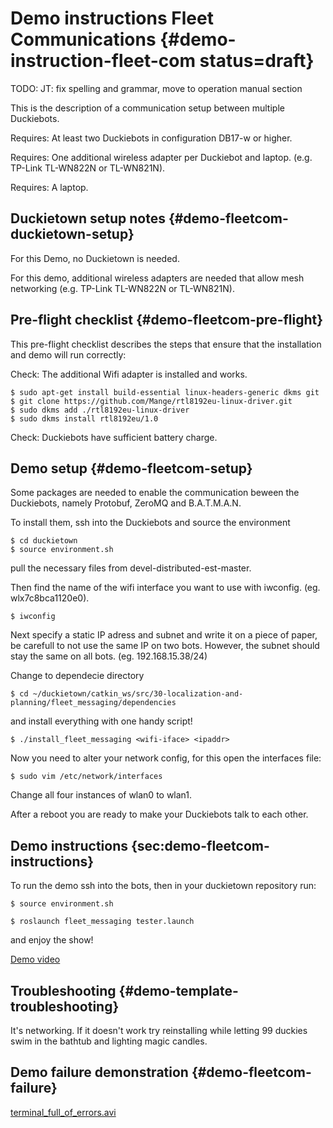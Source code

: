 # Demo instructions Fleet Communications {#demo-instruction-fleet-com status=draft}

TODO: JT: fix spelling and grammar, move to operation manual section

This is the description of a communication setup between multiple Duckiebots.

<div class='requirements' markdown="1">

Requires: At least two Duckiebots in configuration DB17-w or higher.

Requires: One additional wireless adapter per Duckiebot and laptop. (e.g. TP-Link TL-WN822N or TL-WN821N).

Requires: A laptop.

</div>

## Duckietown setup notes {#demo-fleetcom-duckietown-setup}

For this Demo, no Duckietown is needed.


For this demo, additional wireless adapters are needed that allow mesh networking (e.g. TP-Link TL-WN822N or TL-WN821N).

## Pre-flight checklist {#demo-fleetcom-pre-flight}

This pre-flight checklist describes the steps that ensure that the installation and demo will run correctly:

Check: The additional Wifi adapter is installed and works.

    $ sudo apt-get install build-essential linux-headers-generic dkms git
    $ git clone https://github.com/Mange/rtl8192eu-linux-driver.git
    $ sudo dkms add ./rtl8192eu-linux-driver
    $ sudo dkms install rtl8192eu/1.0

Check: Duckiebots have sufficient battery charge.

## Demo setup {#demo-fleetcom-setup}
Some packages are needed to enable the communication beween the Duckiebots, namely Protobuf, ZeroMQ and B.A.T.M.A.N.

To install them, ssh into the Duckiebots and source the environment

    $ cd duckietown
    $ source environment.sh

pull the necessary files from devel-distributed-est-master.

Then find the name of the wifi interface you want to use with iwconfig. (eg. wlx7c8bca1120e0).

    $ iwconfig

Next specify a static IP adress and subnet and write it on a piece of paper, be carefull to not use the same IP on two bots. However, the subnet should stay the same on all bots. (eg. 192.168.15.38/24)

Change to dependecie directory

    $ cd ~/duckietown/catkin_ws/src/30-localization-and-planning/fleet_messaging/dependencies

and install everything with one handy script!

    $ ./install_fleet_messaging <wifi-iface> <ipaddr>

Now you need to alter your network config, for this open the interfaces file:

    $ sudo vim /etc/network/interfaces

Change all four instances of wlan0 to wlan1.

After a reboot you are ready to make your Duckiebots talk to each other.


## Demo instructions {sec:demo-fleetcom-instructions}

To run the demo ssh into the bots, then in your duckietown repository run:

    $ source environment.sh

    $ roslaunch fleet_messaging tester.launch

and enjoy the show!

[Demo video](https://drive.google.com/file/d/1zbOqEXugNF9p6Ln8f2nk8CakFrZYiSbp/preview)

## Troubleshooting {#demo-template-troubleshooting}

It's networking. If it doesn't work try reinstalling while letting 99 duckies swim in the bathtub and lighting magic candles.

## Demo failure demonstration {#demo-fleetcom-failure}

[terminal_full_of_errors.avi](https://youtu.be/rlpgaGqIupg?t=350s)
